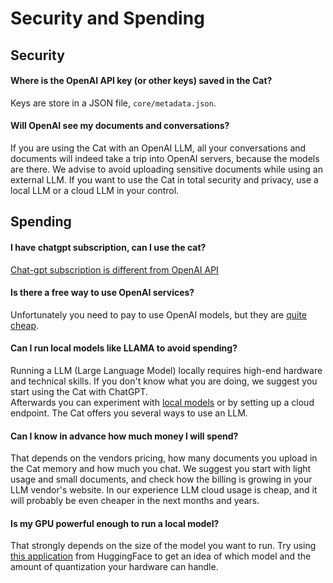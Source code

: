 # Security and Spending

## Security

#### Where is the OpenAI API key (or other keys) saved in the Cat?

Keys are store in a JSON file, `core/metadata.json`.

#### Will OpenAI see my documents and conversations?

If you are using the Cat with an OpenAI LLM, all your conversations and documents will indeed take a trip into OpenAI servers, because the models are there.
We advise to avoid uploading sensitive documents while using an external LLM.
If you want to use the Cat in total security and privacy, use a local LLM or a cloud LLM in your control.

## Spending

#### I have chatgpt subscription, can I use the cat?
[Chat-gpt subscription is different from OpenAI API](https://community.openai.com/t/difference-between-monthly-plan-and-tokens/415257)

#### Is there a free way to use OpenAI services?

Unfortunately you need to pay to use OpenAI models, but they are [quite cheap](https://openai.com/pricing).

#### Can I run local models like LLAMA to avoid spending?

Running a LLM (Large Language Model) locally requires high-end hardware and technical skills.
If you don't know what you are doing, we suggest you start using the Cat with ChatGPT.  
Afterwards you can experiment with [local models](https://github.com/cheshire-cat-ai/local-cat) or by setting up a cloud endpoint. The Cat offers you several ways to use an LLM.

#### Can I know in advance how much money I will spend?

That depends on the vendors pricing, how many documents you upload in the Cat memory and how much you chat.
We suggest you start with light usage and small documents, and check how the billing is growing in your LLM vendor's website.
In our experience LLM cloud usage is cheap, and it will probably be even cheaper in the next months and years.

#### Is my GPU powerful enough to run a local model?

That strongly depends on the size of the model you want to run. Try using [this application](https://huggingface.co/spaces/Vokturz/can-it-run-llm) from HuggingFace to get an idea of which model and the amount of quantization your hardware can handle. 